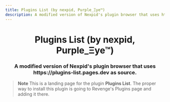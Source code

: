 ```yaml
---
title: Plugins List (by nexpid, Purple_Ξye™)
description: A modified version of Nexpid's plugin browser that uses https://plugins-list.pages.dev as source.
---
```


<!--
	* This file was autogenerated, do not modify it directly
	* https://github.com/nexpid/RevengePlugins/blob/dev/scripts/build/modules/workers/plugins.ts
-->

<div align="center">
<h1>Plugins List (by nexpid, Purple_Ξye™)</h1>
<h3>A modified version of Nexpid's plugin browser that uses https://plugins-list.pages.dev as source.</h3>
</div>

> **Note**
> This is a landing page for the plugin **Plugins List**. The proper way to install this plugin is going to Revenge's Plugins page and adding it there.